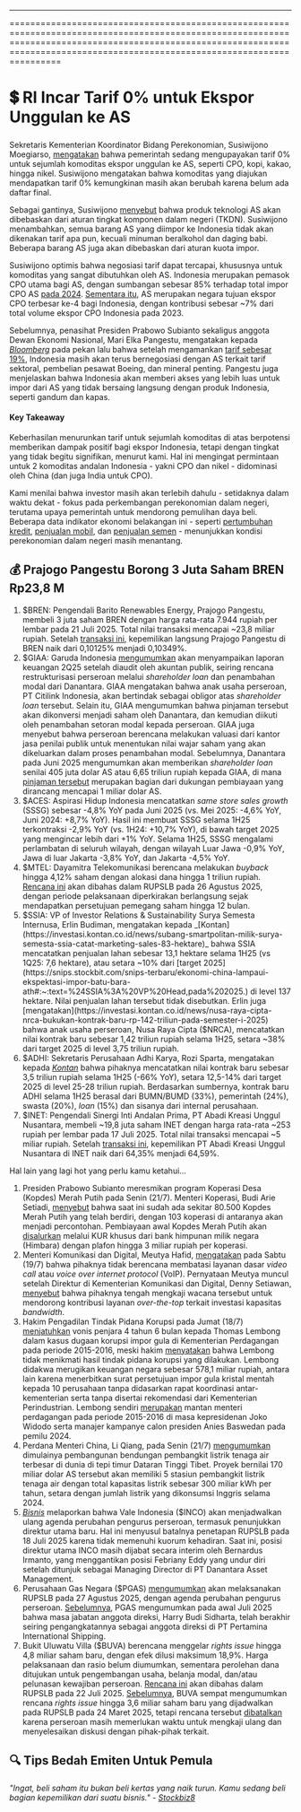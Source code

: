 ---

==================================================================================================================================================================================================================================

# 💲 RI Incar Tarif 0% untuk Ekspor Unggulan ke AS

#####

#####

Sekretaris Kementerian Koordinator Bidang Perekonomian, Susiwijono Moegiarso, [mengatakan](https://nasional.kontan.co.id/news/masih-ada-ruang-negosiasi-indonesia-ingin-cpo-hingga-nikel-bebas-tarif-as) bahwa pemerintah sedang mengupayakan tarif 0% untuk sejumlah komoditas ekspor unggulan ke AS, seperti CPO, kopi, kakao, hingga nikel. Susiwijono mengatakan bahwa komoditas yang diajukan mendapatkan tarif 0% kemungkinan masih akan berubah karena belum ada daftar final.

Sebagai gantinya, Susiwijono [menyebut](https://www.reuters.com/business/aerospace-defense/indonesia-still-negotiating-details-exemptions-us-tariff-deal-official-says-2025-07-18/) bahwa produk teknologi AS akan dibebaskan dari aturan tingkat komponen dalam negeri (TKDN). Susiwijono menambahkan, semua barang AS yang diimpor ke Indonesia tidak akan dikenakan tarif apa pun, kecuali minuman beralkohol dan daging babi. Beberapa barang AS juga akan dibebaskan dari aturan kuota impor.

Susiwijono optimis bahwa negosiasi tarif dapat tercapai, khususnya untuk komoditas yang sangat dibutuhkan oleh AS. Indonesia merupakan pemasok CPO utama bagi AS, dengan sumbangan sebesar 85% terhadap total impor CPO AS [pada 2024](https://www.reuters.com/business/aerospace-defense/indonesia-still-negotiating-details-exemptions-us-tariff-deal-official-says-2025-07-18/#:~:text=Indonesia%20is%20the%20world%27s%20biggest%20palm%20oil%20producer%20and%20the%20biggest%20supplier%20to%20the%20United%20States%2C%20accounting%20for%2085%25%20of%20its%20total%20imports%20in%202024.). [Sementara itu](https://www.bps.go.id/id/statistics-table/1/MTAyNiMx/ekspor-minyak-kelapa-sawit-menurut-negara-tujuan-utama--2012-2022.html), AS merupakan negara tujuan ekspor CPO terbesar ke-4 bagi Indonesia, dengan kontribusi sebesar ~7% dari total volume ekspor CPO Indonesia pada 2023.

Sebelumnya, penasihat Presiden Prabowo Subianto sekaligus anggota Dewan Ekonomi Nasional, Mari Elka Pangestu, mengatakan kepada _[Bloomberg](https://www.bloomberg.com/news/articles/2025-07-17/indonesia-to-keep-discussing-jets-minerals-with-us-after-19-trump-tariff-deal)_ pada pekan lalu bahwa setelah mengamankan [tarif sebesar 19%](https://stockbit.com/post/19334482), Indonesia masih akan terus bernegosiasi dengan AS terkait tarif sektoral, pembelian pesawat Boeing, dan mineral penting. Pangestu juga menjelaskan bahwa Indonesia akan memberi akses yang lebih luas untuk impor dari AS yang tidak bersaing langsung dengan produk Indonesia, seperti gandum dan kapas.

#### Key Takeaway

Keberhasilan menurunkan tarif untuk sejumlah komoditas di atas berpotensi memberikan dampak positif bagi ekspor Indonesia, tetapi dengan tingkat yang tidak begitu signifikan, menurut kami. Hal ini mengingat permintaan untuk 2 komoditas andalan Indonesia - yakni CPO dan nikel - didominasi oleh China (dan juga India untuk CPO).

Kami menilai bahwa investor masih akan terlebih dahulu - setidaknya dalam waktu dekat - fokus pada perkembangan perekonomian dalam negeri, terutama upaya pemerintah untuk mendorong pemulihan daya beli. Beberapa data indikator ekonomi belakangan ini - seperti [pertumbuhan kredit](<https://snips.stockbit.com/snips-terbaru/bi-rate-dipangkas-usai-trump-turunkan-tarif-ri#:~:text=pada%20tahun%20ini.-,Bank%20Indonesia%20mencatat%20bahwa%20pertumbuhan%20kredit%20perbankan%20melandai%20ke%20level%20%2B7%2C77%25%20YoY%20pada%201H25%20(vs.%205M25%3A%20%2B8%2C43%25%20YoY)%2C,-menandai%20pertumbuhan%20terlemah>), [penjualan mobil](https://snips.stockbit.com/snips-terbaru/-penjualan-mobil-juni-2025-semakin-memburuk), dan [penjualan semen](https://snips.stockbit.com/snips-terbaru/-masih-menantang-penjualan-semen-lanjut-turun) - menunjukkan kondisi perekonomian dalam negeri masih menantang.

## 💰 Prajogo Pangestu Borong 3 Juta Saham BREN Rp23,8 M

1.  $BREN: Pengendali Barito Renewables Energy, Prajogo Pangestu, membeli 3 juta saham BREN dengan harga rata-rata 7.944 rupiah per lembar pada 21 Juli 2025. Total nilai transaksi mencapai ~23,8 miliar rupiah. Setelah [transaksi ini](https://www.idx.co.id/StaticData/NewsAndAnnouncement/ANNOUNCEMENTSTOCK/From_EREP/202507/28255bba3a_ead42d7b1f.pdf), kepemilikan langsung Prajogo Pangestu di BREN naik dari 0,10125% menjadi 0,10349%.
2.  $GIAA: Garuda Indonesia [mengumumkan](https://www.idx.co.id/StaticData/NewsAndAnnouncement/ANNOUNCEMENTSTOCK/From_EREP/202507/0f8dd33508_b0e1f5e095.pdf) akan menyampaikan laporan keuangan 2Q25 setelah diaudit oleh akuntan publik, seiring rencana restrukturisasi perseroan melalui _shareholder loan_ dan penambahan modal dari Danantara. GIAA mengatakan bahwa anak usaha perseroan, PT Citilink Indonesia, akan bertindak sebagai obligor atas _shareholder loan_ tersebut. Selain itu, GIAA mengumumkan bahwa pinjaman tersebut akan dikonversi menjadi saham oleh Danantara, dan kemudian diikuti oleh penambahan setoran modal kepada perseroan. GIAA juga menyebut bahwa perseroan berencana melakukan valuasi dari kantor jasa penilai publik untuk menentukan nilai wajar saham yang akan dikeluarkan dalam proses penambahan modal. Sebelumnya, Danantara pada Juni 2025 mengumumkan akan memberikan _shareholder loan_ senilai 405 juta dolar AS atau 6,65 triliun rupiah kepada GIAA, di mana [pinjaman tersebut](https://snips.stockbit.com/snips-terbaru/-israel-tuding-iran-langgar-gencatan-senjata#:~:text=%24GIAA%3A%20BPI,dalam%20dua%20tahap) merupakan bagian dari dukungan pembiayaan yang dirancang mencapai 1 miliar dolar AS.
3.  $ACES: Aspirasi Hidup Indonesia mencatatkan _same store sales growth_ (SSSG) sebesar -4,8% YoY pada Juni 2025 (vs. Mei 2025: -4,6% YoY, Juni 2024: +8,7% YoY). Hasil ini membuat SSSG selama 1H25 terkontraksi -2,9% YoY (vs. 1H24: +10,7% YoY), di bawah target 2025 yang mengincar lebih dari +1% YoY. Selama 1H25, SSSG mengalami perlambatan di seluruh wilayah, dengan wilayah Luar Jawa -0,9% YoY, Jawa di luar Jakarta -3,8% YoY, dan Jakarta -4,5% YoY.
4.  $MTEL: Dayamitra Telekomunikasi berencana melakukan _buyback_ hingga 4,12% saham dengan alokasi dana hingga 1 triliun rupiah. [Rencana ini](https://www.idx.co.id/StaticData/NewsAndAnnouncement/ANNOUNCEMENTSTOCK/From_EREP/202507/cce41ea7ae_72eeb701e6.pdf) akan dibahas dalam RUPSLB pada 26 Agustus 2025, dengan periode pelaksanaan diperkirakan berlangsung sejak mendapatkan persetujuan pemegang saham hingga 12 bulan.
5.  $SSIA: VP of Investor Relations & Sustainability Surya Semesta Internusa, Erlin Budiman, mengatakan kepada _[Kontan](https://investasi.kontan.co.id/news/subang-smartpolitan-milik-surya-semesta-ssia-catat-marketing-sales-83-hektare)_ bahwa SSIA mencatatkan penjualan lahan sebesar 13,1 hektare selama 1H25 (vs 1Q25: 7,6 hektare), atau setara ~10% dari [target 2025](https://snips.stockbit.com/snips-terbaru/ekonomi-china-lampaui-ekspektasi-impor-batu-bara-ath#:~:text=%24SSIA%3A%20VP%20Head,pada%202025.) di level 137 hektare. Nilai penjualan lahan tersebut tidak disebutkan. Erlin juga [mengatakan](https://investasi.kontan.co.id/news/nusa-raya-cipta-nrca-bukukan-kontrak-baru-rp-142-triliun-pada-semester-i-2025) bahwa anak usaha perseroan, Nusa Raya Cipta ($NRCA), mencatatkan nilai kontrak baru sebesar 1,42 triliun rupiah selama 1H25, setara ~38% dari target 2025 di level 3,75 triliun rupiah.
6.  $ADHI: Sekretaris Perusahaan Adhi Karya, Rozi Sparta, mengatakan kepada _[Kontan](https://investasi.kontan.co.id/news/adhi-karya-adhi-kantongi-kontrak-baru-rp-35-triliun-hingga-juni-2025)_ bahwa pihaknya mencatatkan nilai kontrak baru sebesar 3,5 triliun rupiah selama 1H25 (-66% YoY), setara 12,5-14% dari target 2025 di level 25-28 triliun rupiah. Berdasarkan sumbernya, kontrak baru ADHI selama 1H25 berasal dari BUMN/BUMD (33%), pemerintah (24%), swasta (20%), _loan_ (15%) dan sisanya dari internal perusahaan.
7.  $INET: Pengendali Sinergi Inti Andalan Prima, PT Abadi Kreasi Unggul Nusantara, membeli ~19,8 juta saham INET dengan harga rata-rata ~253 rupiah per lembar pada 17 Juli 2025. Total nilai transaksi mencapai ~5 miliar rupiah. Setelah [transaksi ini](https://www.idx.co.id/StaticData/NewsAndAnnouncement/ANNOUNCEMENTSTOCK/From_EREP/202507/cb7567f812_3965dcb0f3.pdf), kepemilikan PT Abadi Kreasi Unggul Nusantara di INET naik dari 64,35% menjadi 64,59%.

Hal lain yang lagi hot yang perlu kamu ketahui...

1.  Presiden Prabowo Subianto meresmikan program Koperasi Desa (Kopdes) Merah Putih pada Senin (21/7). Menteri Koperasi, Budi Arie Setiadi, [menyebut](https://www.cnnindonesia.com/ekonomi/20250721105422-532-1252984/prabowo-resmikan-program-kopdes-merah-putih) bahwa saat ini sudah ada sekitar 80.500 Kopdes Merah Putih yang telah berdiri, dengan 103 koperasi di antaranya akan menjadi percontohan. Pembiayaan awal Kopdes Merah Putih akan [disalurkan](https://snips.stockbit.com/snips-terbaru/bi-rate-dipangkas-usai-trump-turunkan-tarif-ri#:~:text=Ferry%20Juliantono%2C%20mengatakan%20bahwa%20pembiayaan%20awal%20Kopdes%20Merah%20Putih%20akan%20disalurkan%20melalui%20KUR%20khusus%20dengan%20plafon%20hingga%203%20miliar%20rupiah%20per%20koperasi.%C2%A0) melalui KUR khusus dari bank himpunan milik negara (Himbara) dengan plafon hingga 3 miliar rupiah per koperasi.
2.  Menteri Komunikasi dan Digital, Meutya Hafid, [mengatakan](https://en.antaranews.com/news/367497/indonesia-has-no-plan-to-restrict-whatsapp-calls-voip-minister) pada Sabtu (19/7) bahwa pihaknya tidak berencana membatasi layanan dasar _video call_ atau _voice over internet protocol_ (VoIP). Pernyataan Meutya muncul setelah Direktur di Kementerian Komunikasi dan Digital, Denny Setiawan, [menyebut](https://snips.stockbit.com/snips-terbaru/-masih-menantang-penjualan-semen-lanjut-turun#:~:text=Katadata%20melaporkan%20bahwa,kebutuhan%20bandwidth.) bahwa pihaknya tengah mengkaji wacana tersebut untuk mendorong kontribusi layanan _over-the-top_ terkait investasi kapasitas _bandwidth_.
3.  Hakim Pengadilan Tindak Pidana Korupsi pada Jumat (18/7) [menjatuhkan](https://katadata.co.id/berita/nasional/687a27ddca67d/tom-lembong-divonis-4-5-tahun-penjara-dalam-kasus-impor-gula) vonis penjara 4 tahun 6 bulan kepada Thomas Lembong dalam kasus dugaan korupsi impor gula di Kementerian Perdagangan pada periode 2015-2016, meski hakim [menyatakan](https://katadata.co.id/berita/nasional/687a565e5e387/hakim-tom-lembong-tak-nikmati-hasil-korupsi-impor-gula) bahwa Lembong tidak menikmati hasil tindak pidana korupsi yang dilakukan. Lembong didakwa merugikan keuangan negara sebesar 578,1 miliar rupiah, antara lain karena menerbitkan surat persetujuan impor gula kristal mentah kepada 10 perusahaan tanpa didasarkan rapat koordinasi antar-kementerian serta tanpa disertai rekomendasi dari Kementerian Perindustrian. Lembong sendiri [merupakan](https://www.reuters.com/world/asia-pacific/indonesia-court-jails-former-trade-minister-45-years-sugar-graft-case-2025-07-18/) mantan menteri perdagangan pada periode 2015-2016 di masa kepresidenan Joko Widodo serta manajer kampanye calon presiden Anies Baswedan pada pemilu 2024.
4.  Perdana Menteri China, Li Qiang, pada Senin (21/7) [mengumumkan](https://www.reuters.com/sustainability/climate-energy/china-embarks-worlds-largest-hydropower-dam-capital-markets-cheer-2025-07-21/) dimulainya pembangunan bendungan pembangkit listrik tenaga air terbesar di dunia di tepi timur Dataran Tinggi Tibet. Proyek bernilai 170 miliar dolar AS tersebut akan memiliki 5 stasiun pembangkit listrik tenaga air dengan total kapasitas listrik sebesar 300 miliar kWh per tahun, setara dengan jumlah listrik yang dikonsumsi Inggris selama 2024.
5.  [_Bisnis_](https://market.bisnis.com/read/20250721/192/1894862/rupslb-vale-inco-gagal-kuorum-pemilihan-ceo-dijadwal-ulang) melaporkan bahwa Vale Indonesia ($INCO) akan menjadwalkan ulang agenda perubahan pengurus perseroan, termasuk penunjukkan direktur utama baru. Hal ini menyusul batalnya penetapan RUPSLB pada 18 Juli 2025 karena tidak memenuhi kuorum kehadiran. Saat ini, posisi direktur utama INCO masih dijabat secara interim oleh Bernardus Irmanto, yang menggantikan posisi Febriany Eddy yang undur diri setelah ditunjuk sebagai Managing Director di PT Danantara Asset Management.
6.  Perusahaan Gas Negara ($PGAS) [mengumumkan](https://www.idx.co.id/StaticData/NewsAndAnnouncement/ANNOUNCEMENTSTOCK/From_EREP/202507/c05a72ad3f_9524249949.pdf) akan melaksanakan RUPSLB pada 27 Agustus 2025, dengan agenda perubahan pengurus perseroan. [Sebelumnya](https://www.idx.co.id/StaticData/NewsAndAnnouncement/ANNOUNCEMENTSTOCK/From_EREP/202507/ab3b3a2537_e9ef35ce62.pdf), PGAS mengumumkan pada awal Juli 2025 bahwa masa jabatan anggota direksi, Harry Budi Sidharta, telah berakhir seiring pengangkatannya sebagai anggota direksi di PT Pertamina International Shipping.
7.  Bukit Uluwatu Villa ($BUVA) berencana menggelar _rights issue_ hingga 4,8 miliar saham baru, dengan efek dilusi maksimum 18,9%. Harga pelaksanaan dan rasio belum diumumkan, sementara perolehan dana ditujukan untuk pengembangan usaha, belanja modal, dan/atau pelunasan kewajiban perseroan. [Rencana ini](https://www.idx.co.id/StaticData/NewsAndAnnouncement/ANNOUNCEMENTSTOCK/From_EREP/202507/705bfdd5eb_122cf1785c.pdf) akan dibahas dalam RUPSLB pada 22 Juli 2025. [Sebelumnya](https://snips.stockbit.com/snips-terbaru/unvr-fy24-laba-bersih-30-yoy-di-bawah-ekspektasi#:~:text=%24BUVA%3A%C2%A0Bukit,Maret%202025.), BUVA sempat mengumumkan rencana _rights issue_ hingga 3,6 miliar saham baru yang dijadwalkan pada RUPSLB pada 24 Maret 2025, tetapi rencana tersebut [dibatalkan](https://www.idx.co.id/StaticData/NewsAndAnnouncement/ANNOUNCEMENTSTOCK/From_EREP/202506/4e3a9048bd_a7415da6e3.pdf) karena perseroan masih memerlukan waktu untuk mengkaji ulang dan menyelesaikan diskusi dengan pihak-pihak terkait.

## 🔍 Tips Bedah Emiten Untuk Pemula

###### "Ingat, beli saham itu bukan beli kertas yang naik turun. Kamu sedang beli bagian kepemilikan dari suatu bisnis." - [Stockbiz8](https://stockbit.com/Stockbiz8)

#####
